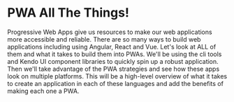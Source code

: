 # PWA All The Things!

Progressive Web Apps give us resources to make our web applications more accessible and reliable. There are so many ways to build web applications including using Angular, React and Vue. Let's look at ALL of them and what it takes to build them into PWAs. We'll be using the cli tools and Kendo UI component libraries to quickly spin up a robust application. Then we'll take advantage of the PWA strategies and see how these apps look on multiple platforms. This will be a high-level overview of what it takes to create an application in each of these languages and add the benefits of making each one a PWA. 

